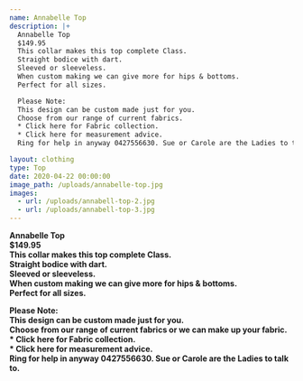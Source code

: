 ```yaml
---
name: Annabelle Top
description: |+
  Annabelle Top
  $149.95
  This collar makes this top complete Class.
  Straight bodice with dart.
  Sleeved or sleeveless.
  When custom making we can give more for hips & bottoms.
  Perfect for all sizes.

  Please Note:
  This design can be custom made just for you.
  Choose from our range of current fabrics.
  * Click here for Fabric collection.
  * Click here for measurement advice.
  Ring for help in anyway 0427556630. Sue or Carole are the Ladies to talk to.

layout: clothing
type: Top
date: 2020-04-22 00:00:00
image_path: /uploads/annabelle-top.jpg
images:
  - url: /uploads/annabell-top-2.jpg
  - url: /uploads/annabell-top-3.jpg
---
```


**Annabelle Top<br>$149.95<br>This collar makes this top complete Class.<br>Straight bodice with dart.<br>Sleeved or sleeveless.<br>When custom making we can give more for hips & bottoms.<br>Perfect for all sizes.**

**Please Note:<br>This design can be custom made just for you.<br>Choose from our range of current fabrics or we can make up your fabric.<br>\* Click here for Fabric collection.<br>\* Click here for measurement advice.<br>Ring for help in anyway 0427556630. Sue or Carole are the Ladies to talk to.**

